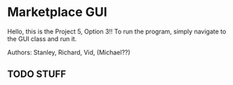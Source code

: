 # Marketplace GUI


Hello, this is the Project 5, Option 3!!
To run the program, simply navigate to the GUI class and run it.

Authors: Stanley, Richard, Vid, (Michael??)


## TODO STUFF
